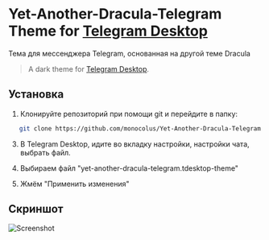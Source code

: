 # Yet-Another-Dracula-Telegram Theme for [Telegram Desktop](https://desktop.telegram.org/)
Тема для мессенджера Telegram, основанная на другой теме Dracula 
> A dark theme for [Telegram Desktop](https://desktop.telegram.org/).

## Установка
1. Клонируйте репозиторий при помощи git и перейдите в папку:
 ```bash
    git clone https://github.com/monocolus/Yet-Another-Dracula-Telegram
```
3. В Telegram Desktop, идите во вкладку настройки, настройки чата, выбрать файл.

4. Выбираем файл "yet-another-dracula-telegram.tdesktop-theme"

5. Жмём "Применить изменения"

## Скриншот
![Screenshot](https://github.com/monocolus/Yet-Another-Dracula-Telegram/blob/main/Screenshot.png)


